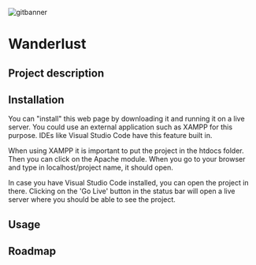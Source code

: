 
![gitbanner](https://user-images.githubusercontent.com/84067173/190977237-d71c95b2-eb9c-44e3-bc7b-7078a9cd0a12.png)

# Wanderlust

## Project description
 
## Installation
You can "install" this web page by downloading it and running it on a live server. You could use an external application such as XAMPP for this purpose. IDEs like Visual Studio Code have this feature built in.

When using XAMPP it is important to put the project in the htdocs folder. Then you can click on the Apache module. When you go to your browser and type in localhost/project name, it should open.

In case you have Visual Studio Code installed, you can open the project in there. Clicking on the 'Go Live' button in the status bar will open a live server where you should be able to see the project. 

## Usage

## Roadmap
